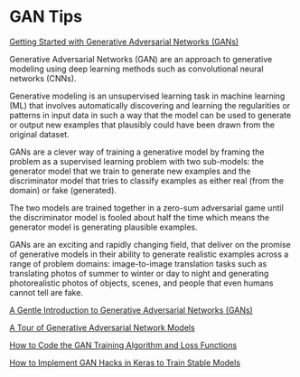 # GAN Tips

[Getting Started with Generative Adversarial Networks (GANs)](https://machinelearningmastery.com/start-here/#gans)

Generative Adversarial Networks (GAN) are an approach to generative modeling using deep learning methods such as convolutional neural networks (CNNs). 

Generative modeling is an unsupervised learning task in machine learning (ML) that involves automatically discovering and learning the regularities or patterns in input data in such a way that the model can be used to generate or output new examples that plausibly could have been drawn from the original dataset.

GANs are a clever way of training a generative model by framing the problem as a supervised learning problem with two sub-models: the generator model that we train to generate new examples and the discriminator model that tries to classify examples as either real (from the domain) or fake (generated). 

The two models are trained together in a zero-sum adversarial game until the discriminator model is fooled about half the time which means the generator model is generating plausible examples.

GANs are an exciting and rapidly changing field, that deliver on the promise of generative models in their ability to generate realistic examples across a range of problem domains: image-to-image translation tasks such as translating photos of summer to winter or day to night and generating photorealistic photos of objects, scenes, and people that even humans cannot tell are fake.



[A Gentle Introduction to Generative Adversarial Networks (GANs)](https://machinelearningmastery.com/what-are-generative-adversarial-networks-gans/)

[A Tour of Generative Adversarial Network Models](https://machinelearningmastery.com/tour-of-generative-adversarial-network-models/)

[How to Code the GAN Training Algorithm and Loss Functions](https://machinelearningmastery.com/how-to-code-the-generative-adversarial-network-training-algorithm-and-loss-functions/)

[How to Implement GAN Hacks in Keras to Train Stable Models](https://machinelearningmastery.com/how-to-code-generative-adversarial-network-hacks/)


